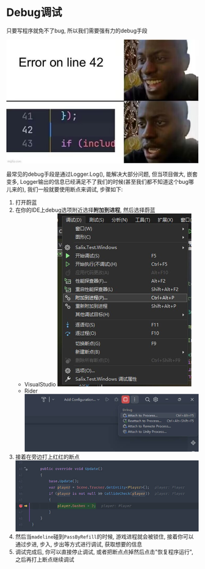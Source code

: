# Debug调试

 只要写程序就免不了bug, 所以我们需要强有力的debug手段

![code_joke](imgs/code_joke.jpg)

 最常见的debug手段是通过Logger.Log(), 能解决大部分问题, 但当项目做大, 嵌套变多, Logger输出的信息已经满足不了我们的时候(甚至我们都不知道这个bug哪儿来的), 我们一般就要使用断点来调试, 步骤如下:

1. 打开蔚蓝
2. 在你的IDE上debug选项附近选择**附加到进程**, 然后选择蔚蓝
    *  VisualStudio
   ![p1](imgs/debug_p1_1.png)
    *  Rider
   ![p1](imgs/debug_p1_0.jpg)
3. 接着在旁边打上红红的断点
   ![p2](imgs/debug_p2.jpg)
4. 然后当`madeline`碰到`PassByRefill`的时候, 游戏进程就会被锁住, 接着你可以通过步进, 步入, 步出等方式进行调试, 获取想要的信息
5. 调试完成后, 你可以直接停止调试, 或者把断点点掉然后点击"恢复程序运行", 之后再打上断点继续调试

